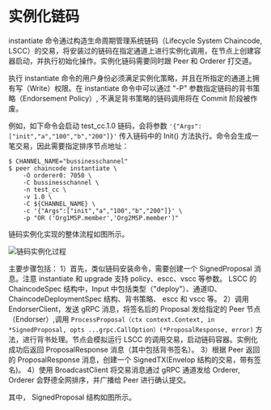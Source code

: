 # 实例化链码

instantiate 命令通过构造生命周期管理系统链码（Lifecycle System Chaincode, LSCC）的交易，将安装过的链码在指定通道上进行实例化调用，在节点上创建容器启动，并执行初始化操作。实例化链码需要同时跟 Peer 和 Orderer 打交道。

执行 instantiate 命令的用户身份必须满足实例化策略，并且在所指定的通道上拥有写（Write）权限。在 instantiate 命令中可以通过 "-P" 参数指定链码的背书策略（Endorsement Policy）, 不满足背书策略的链码调用将在 Commit 阶段被作废。

例如，如下命令会启动 test_cc.1.0 链码，会将参数 `'{"Args":["init","a","100","b","200"]}'` 传入链码中的 Init() 方法执行。命令会生成一笔交易，因此需要指定排序节点地址：

```
$ CHANNEL_NAME="bussinesschannel"
$ peer chaincode instantiate \
    -O orderer0: 7050 \
    -C bussinesschannel \
    -n test_cc \
    -v 1.0 \
    -C ${CHANNEL_NAME} \
    -c '{"Args":["init","a","100","b","200"]}' \
    -p "OR ('Org1MSP.member','Org2MSP.member')"
```

链码实例化实现的整体流程如图所示。

![链码实例化过程](http://oioe30uk4.bkt.clouddn.com/%E9%93%BE%E7%A0%81%E5%AE%9E%E4%BE%8B%E5%8C%96%E8%BF%87%E7%A8%8B.png)

主要步骤包括：
1）首先，类似链码安装命令，需要创建一个 SignedProposal 消息。注意 instantiate 和 upgrade 支持 policy、escc、vscc 等参数。 LSCC 的 ChaincodeSpec 结构中，Input 中包括类型（"deploy"）、通道ID、ChaincodeDeploymentSpec 结构、背书策略、 escc 和 vscc 等。
2）调用 EndorserClient，发送 gRPC 消息，将签名后的 Proposal 发给指定的 Peer 节点 （Endorser）,调用 `ProcessProposal（ctx context.Context, in *SignedProposal, opts ...grpc.CallOption）(*ProposalResponse, error)` 方法，进行背书处理。节点会模拟运行 LSCC 的调用交易，启动链码容器。实例化成功后返回 ProposalResponse 消息（其中包括背书签名）。
3）根据 Peer 返回的 ProposalResponse 消息，创建一个 SignedTX(Envelop 结构的交易，带有签名)。
4）使用 BroadcastClient 将交易消息通过 gRPC 通道发给 Orderer, Orderer 会野德全网排序，并广播给 Peer 进行确认提交。

其中， SignedProposal 结构如图所示。



